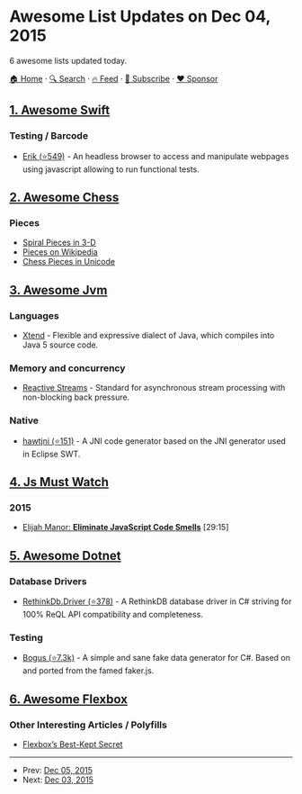 # Awesome List Updates on Dec 04, 2015

6 awesome lists updated today.

[🏠 Home](/README.md) · [🔍 Search](https://www.trackawesomelist.com/search/) · [🔥 Feed](https://www.trackawesomelist.com/rss.xml) · [📮 Subscribe](https://trackawesomelist.us17.list-manage.com/subscribe?u=d2f0117aa829c83a63ec63c2f&id=36a103854c) · [❤️  Sponsor](https://github.com/sponsors/theowenyoung)



## [1. Awesome Swift](/content/matteocrippa/awesome-swift/README.md)

### Testing / Barcode

*   [Erik (⭐549)](https://github.com/phimage/Erik) - An headless browser to access and manipulate webpages using javascript allowing to run functional tests.

## [2. Awesome Chess](/content/hkirat/awesome-chess/README.md)

### Pieces

*   [Spiral Pieces in 3-D](https://www.thingiverse.com/thing:470700)
*   [Pieces on Wikipedia](https://commons.wikimedia.org/wiki/Category:PNG_chess_pieces/Standard_transparent)
*   [Chess Pieces in Unicode](https://en.wikipedia.org/wiki/Chess_symbols_in_Unicode)

## [3. Awesome Jvm](/content/deephacks/awesome-jvm/README.md)

### Languages

*   [Xtend](http://www.eclipse.org/xtend/) - Flexible and expressive dialect of Java, which compiles into Java 5 source code.

### Memory and concurrency

*   [Reactive Streams](http://www.reactive-streams.org/) - Standard for asynchronous stream processing with non-blocking back pressure.

### Native

*   [hawtjni (⭐151)](https://github.com/fusesource/hawtjni) - A JNI code generator based on the JNI generator used in Eclipse SWT.

## [4. Js Must Watch](/content/bolshchikov/js-must-watch/README.md)

### 2015

*   [Elijah Manor: **Eliminate JavaScript Code Smells**](https://www.youtube.com/watch?v=JVlfj7mQZPo) \[29:15]

## [5. Awesome Dotnet](/content/quozd/awesome-dotnet/README.md)

### Database Drivers

*   [RethinkDb.Driver (⭐378)](https://github.com/bchavez/RethinkDb.Driver/) - A RethinkDB database driver in C# striving for 100% ReQL API compatibility and completeness.

### Testing

*   [Bogus (⭐7.3k)](https://github.com/bchavez/Bogus) - A simple and sane fake data generator for C#. Based on and ported from the famed faker.js.

## [6. Awesome Flexbox](/content/afonsopacifer/awesome-flexbox/README.md)

### Other Interesting Articles / Polyfills

*   [Flexbox’s Best-Kept Secret](https://medium.com/@samserif/flexbox-s-best-kept-secret-bd3d892826b6#.i0v3krqo0)

---

- Prev: [Dec 05, 2015](/content/2015/12/05/README.md)
- Next: [Dec 03, 2015](/content/2015/12/03/README.md)